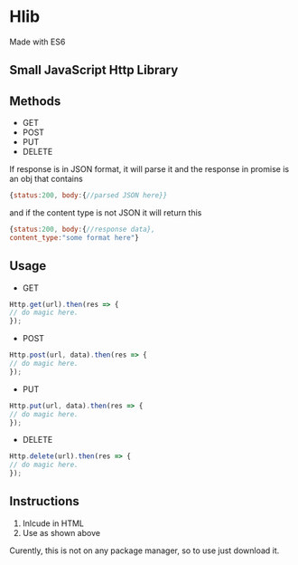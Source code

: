 # Hlib
Made with ES6

## Small JavaScript Http Library

## Methods
* GET
* POST
* PUT
* DELETE

If response is in JSON format, it will parse it and the response in promise is an obj that contains
```javascript
{status:200, body:{//parsed JSON here}}
```

and if the content type is not JSON
it will return this 
```javascript
{status:200, body:{//response data},
content_type:"some format here"}
```

## Usage
* GET
```javascript
Http.get(url).then(res => {
// do magic here.
});
```
* POST
```javascript
Http.post(url, data).then(res => {
// do magic here.
});
```
* PUT
```javascript
Http.put(url, data).then(res => {
// do magic here.
});
```
* DELETE
```javascript
Http.delete(url).then(res => {
// do magic here.
});
```

## Instructions
1. Inlcude in HTML
2. Use as shown above

Curently, this is not on any package manager, so to use just download it.
